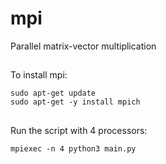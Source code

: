 # mpi
Parallel matrix-vector multiplication 

##
To install mpi:
```
sudo apt-get update
sudo apt-get -y install mpich
```

##
Run the script with 4 processors:
```
mpiexec -n 4 python3 main.py
```